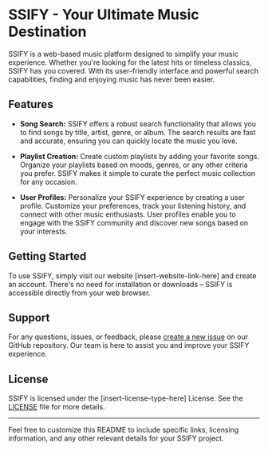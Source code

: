 # SSIFY - Your Ultimate Music Destination

SSIFY is a web-based music platform designed to simplify your music experience. Whether you're looking for the latest hits or timeless classics, SSIFY has you covered. With its user-friendly interface and powerful search capabilities, finding and enjoying music has never been easier.

## Features

- **Song Search:** SSIFY offers a robust search functionality that allows you to find songs by title, artist, genre, or album. The search results are fast and accurate, ensuring you can quickly locate the music you love.

- **Playlist Creation:** Create custom playlists by adding your favorite songs. Organize your playlists based on moods, genres, or any other criteria you prefer. SSIFY makes it simple to curate the perfect music collection for any occasion.

- **User Profiles:** Personalize your SSIFY experience by creating a user profile. Customize your preferences, track your listening history, and connect with other music enthusiasts. User profiles enable you to engage with the SSIFY community and discover new songs based on your interests.

## Getting Started

To use SSIFY, simply visit our website [insert-website-link-here] and create an account. There's no need for installation or downloads – SSIFY is accessible directly from your web browser.


## Support

For any questions, issues, or feedback, please [create a new issue](https://github.com/ssify/ssify/issues) on our GitHub repository. Our team is here to assist you and improve your SSIFY experience.

## License

SSIFY is licensed under the [insert-license-type-here] License. See the [LICENSE](LICENSE) file for more details.

---

Feel free to customize this README to include specific links, licensing information, and any other relevant details for your SSIFY project.
